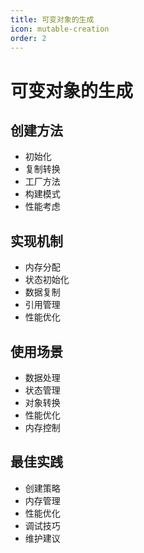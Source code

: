 ```yaml
---
title: 可变对象的生成
icon: mutable-creation
order: 2
---
```


# 可变对象的生成

## 创建方法
- 初始化
- 复制转换
- 工厂方法
- 构建模式
- 性能考虑

## 实现机制
- 内存分配
- 状态初始化
- 数据复制
- 引用管理
- 性能优化

## 使用场景
- 数据处理
- 状态管理
- 对象转换
- 性能优化
- 内存控制

## 最佳实践
- 创建策略
- 内存管理
- 性能优化
- 调试技巧
- 维护建议
